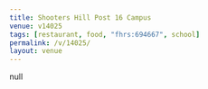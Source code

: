 ```yaml
---
title: Shooters Hill Post 16 Campus
venue: v14025
tags: [restaurant, food, "fhrs:694667", school]
permalink: /v/14025/
layout: venue
---
```

null